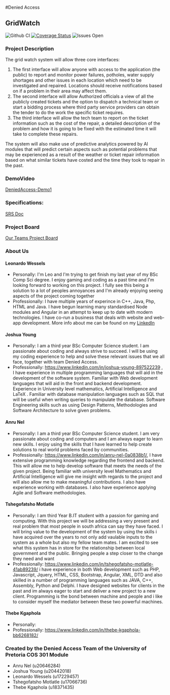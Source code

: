 #Denied Access
## GridWatch

![Github CI](https://github.com/COS301-SE-2022/Grid-Watch/actions/workflows/ci.yml/badge.svg)
[![Coverage Status](https://coveralls.io/repos/github/COS301-SE-2022/Grid-Watch/badge.svg?branch=develop)](https://coveralls.io/github/COS301-SE-2022/Grid-Watch?branch=develop)
![Issues Open](https://img.shields.io/github/issues/COS301-SE-2022/Grid-Watch)

### Project Description
The grid watch system will allow three core interfaces:

1. The first interface will allow anyone with access to the application (the public) to report and monitor power failures, potholes, water supply shortages and other issues in each location which need to be investigated and repaired. Locations should receive notifications based on if a problem in their area may affect them. 
2. The second interface will allow Authorized officials a view of all the publicly created tickets and the option to dispatch a technical team or start a bidding process where third party service providers can obtain the tender to do the work the specific ticket requires. 
3. The third interface will allow the tech team to report on the ticket information such as the cost of the repair, a detailed description of the problem and how it is going to be fixed with the estimated time it will take to complete these repairs. 

The system will also make use of predictive analytics powered by AI modules that will predict certain aspects such as potential problems that may be experienced as a result of the weather or ticket repair information based on what similar tickets have costed and the time they took to repair in the past.

### DemoVideo
[DeniedAccess-Demo1](https://www.youtube.com/watch?v=AoG4Tkd5LDA)


### Specifications:
[SRS Doc](https://github.com/COS301-SE-2022/Grid-Watch/wiki/SRS-Documentation)

### Project Board
[Our Teams Project Board](https://github.com/COS301-SE-2022/Grid-Watch/projects)

### About Us
#### Leonardo Wessels
* Personally: I'm Leo and I'm trying to get finish my last year of my BSc Comp Sci degree. I enjoy gaming and coding as a past time and I'm looking forward to working on this project. I fully see this being a solution to a lot of peoples annoyances and I'm already enjoying seeing aspects of the project coming together
* Professionally: I have multiple years of experince in C++, Java, Php, HTML and Java. I have begun learning many standardised Node modules and Angular in an attempt to keep up to date with modern technologies. I have co-run a business that deals with website and web-app development. More info about me can be found on my [LinkedIn](https://www.linkedin.com/in/leonardo-wessels-b4b473a4/)

#### Joshua Young
* Personally: I am a third year BSc Computer Science student. I am passionate about coding and always strive to succeed. I will be using my coding experience to help and solve these relevant issues that we all face, together with team Denied Access.
* Professionally: https://www.linkedin.com/in/joshua-young-897522239 , I have experience in multiple programming languages that will aid in the development of the software system. Familiar with Web development languages that will aid in the front and backend development. Experience in University
level mathematics, Artificial Intelligence and LaTeX . Familiar with database manipulation languages such as SQL
that will be useful when writing queries to manipulate the database. Software Engineering skills such as using
Design Patterns, Methodologies and Software Architecture to solve given problems.

#### Anru Nel
* Personally: I am a third year BSc Computer Science student. I am very passionate about coding and computers and I am always eager to learn new skills. I enjoy using the skills that I have learned to help create solutions to real world problems faced by communities.
* Professionally: https://www.linkedin.com/in/anru-nel-0a0838b1/, I have extensive programming knowledge regarding the frontend and backend. This will allow me to help develop software that meets the needs of the given project. Being familiar with university level Mathematics and Artificial Intelligence will give me insight with regards to the project and will also allow me to make meaningful contributions. I also have experience working with databases. I also have experience applying Agile and Software methodologies.

#### Tshegofatsho Motlatle
* Personally: I am  third Year B.IT student with a passion for gaming and computing. With this project we will be addressing a very present and real problem that most people in south africa can say they have faced. I will bring value to the development of the system by using the skills i have acquired over the years to not only add vaulable inputs to the system as a whole but also my fellow team mates. I am excited to see what this system has in store for the relationship between local government and the public. Bringing people a step closer to the change they need and want
* Professionally: https://www.linkedin.com/in/tshegofatsho-motlatle-41ab89239/
   i have experience in both Web development such as PHP, Javascript, Jquery, HTML, CSS, Bootstrap, Angular, XML, DTD and also skilled in a number of programming languages such as JAVA, C++, Assembly, Python and Delphi. I have designed websites for clients in the past and im always eager to start and deliver a new project to a new client. Programming is the bond between machine and people and i like to consider myself the mediator between these two powerful machines. 

#### Thebe Kgaphola
* Personally:
* Professionally: https://www.linkedin.com/in/thebe-kgaphola-bb6268182/

### Created by the Denied Access Team of the University of Pretoria COS 301 Module
* Anru Nel (u20646284)
* Joshua Young (u20442018)
* Leonardo Wessels (u17229457)
* Tshegofatsho Motlatle (u17066736)
* Thebe Kgaphola (u18371435)

